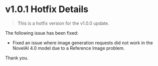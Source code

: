 # v1.0.1 Hotfix Details

> This is a hotfix version for the v1.0.0 update.

The following issue has been fixed:

- Fixed an issue where image generation requests did not work in the NovelAI 4.0 model due to a Reference Image problem.

Thank you.
